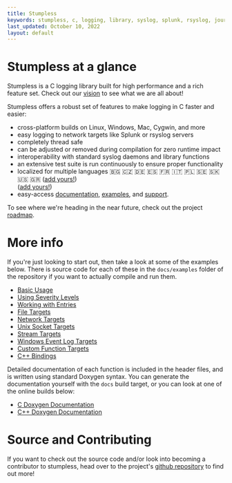 ```yaml
---
title: Stumpless
keywords: stumpless, c, logging, library, syslog, splunk, rsyslog, journald
last_updated: October 10, 2022
layout: default
---
```


# Stumpless at a glance
Stumpless is a C logging library built for high performance and a rich feature
set. Check out our [vision](./vision.html) to see what we are all about!

Stumpless offers a robust set of features to make logging in C faster and
easier:
 * cross-platform builds on Linux, Windows, Mac, Cygwin, and more
 * easy logging to network targets like Splunk or rsyslog servers
 * completely thread safe
 * can be adjusted or removed during compilation for zero runtime impact
 * interoperability with standard syslog daemons and library functions
 * an extensive test suite is run continuously to ensure proper functionality
 * localized for multiple languages &#127463;&#127468; &#127464;&#127487; &#127465;&#127466; &#127466;&#127480; &#127467;&#127479; &#127470;&#127481; &#127477;&#127473; &#127480;&#127466; &#127480;&#127472; &#127482;&#127480; &#127468;&#127479; (<a href="https://github.com/goatshriek/stumpless/blob/latest/docs/localization.md">add yours!</a>)</li>
   ([add yours!](https://github.com/goatshriek/stumpless/blob/latest/docs/localization.md))
 * easy-access
   [documentation](https://goatshriek.github.io/stumpless/docs/c/latest/index.html),
   [examples](https://github.com/goatshriek/stumpless/tree/latest/docs/examples),
   and [support](https://gitter.im/stumpless/community).

To see where we're heading in the near future, check out the project
[roadmap](./roadmap.html).


# More info
If you're just looking to start out, then take a look at some of the examples
below. There is source code for each of these in the `docs/examples` folder of
the repository if you want to actually compile and run them.

 * [Basic Usage](./examples/basic.html)
 * [Using Severity Levels](./examples/severity_level.html)
 * [Working with Entries](./examples/entry.html)
 * [File Targets](./examples/file.html)
 * [Network Targets](./examples/network.html)
 * [Unix Socket Targets](./examples/socket.html)
 * [Stream Targets](./examples/stream.html)
 * [Windows Event Log Targets](./examples/wel.html)
 * [Custom Function Targets](./examples/function.html)
 * [C++ Bindings](./examples/cpp.html)

Detailed documentation of each function is included in the header files, and is
written using standard Doxygen syntax. You can generate the documentation
yourself with the `docs` build target, or you can look at one of the online
builds below:

 * [C Doxygen Documentation](./docs/c/latest/index.html)
 * [C++ Doxygen Documentation](./docs/cpp/latest/index.html)


# Source and Contributing
If you want to check out the source code and/or look into becoming a contributor
to stumpless, head over to the project's
[github repository](https://github.com/goatshriek/stumpless) to find out more!
